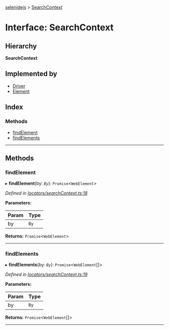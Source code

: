 [selenidejs](../README.md) > [SearchContext](../interfaces/searchcontext.md)

# Interface: SearchContext

## Hierarchy

**SearchContext**

## Implemented by

* [Driver](../classes/driver.md)
* [Element](../classes/element.md)

## Index

### Methods

* [findElement](searchcontext.md#findelement)
* [findElements](searchcontext.md#findelements)

---

## Methods

<a id="findelement"></a>

###  findElement

▸ **findElement**(by: *`By`*): `Promise`<`WebElement`>

*Defined in [locators/searchContext.ts:18](https://github.com/KnowledgeExpert/selenidejs/blob/master/lib/locators/searchContext.ts#L18)*

**Parameters:**

| Param | Type |
| ------ | ------ |
| by | `By` |

**Returns:** `Promise`<`WebElement`>

___
<a id="findelements"></a>

###  findElements

▸ **findElements**(by: *`By`*): `Promise`<`WebElement`[]>

*Defined in [locators/searchContext.ts:19](https://github.com/KnowledgeExpert/selenidejs/blob/master/lib/locators/searchContext.ts#L19)*

**Parameters:**

| Param | Type |
| ------ | ------ |
| by | `By` |

**Returns:** `Promise`<`WebElement`[]>

___

